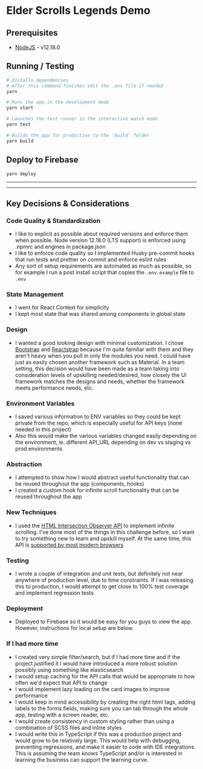 # Elder Scrolls Legends Demo

## Prerequisites

- [NodeJS](https://github.com/nvm-sh/nvm) - v12.18.0

## Running / Testing

```bash
# Installs dependencies
# After this command finishes edit the .env file if needed
yarn

# Runs the app in the development mode
yarn start

# Launches the test runner in the interactive watch mode
yarn test

# Builds the app for production to the `build` folder
yarn build
```

## Deploy to Firebase

`yarn deploy`

---

---

## Key Decisions & Considerations

### Code Quality & Standardization

- I like to explicit as possible about required versions and enforce them when possible. Node version 12.18.0 (LTS support) is enforced using .npmrc and engines in package.json
- I like to enforce code quality so I implemented Husky pre-commit hooks that run tests and prettier on commit and enforce eslint rules
- Any sort of setup requirements are automated as much as possible, so for example I run a post install script that copies the `.env.example` file to `.env`

### State Management

- I went for React Context for simplicity
- I kept most state that was shared among components in global state

### Design

- I wanted a good looking design with minimal customization. I chose [Bootstrap]() and [Reactstrap]() because I'm quite familiar with them and they aren't heavy when you pull in only the modules you need. I could have just as easily chosen another framework such as Material. In a team setting, this decision would have been made as a team taking into consideration levels of upskilling needed/desired, how closely the UI framework matches the designs and needs, whether the framework meets performance needs, etc.

### Environment Variables

- I saved various information to ENV variables so they could be kept private from the repo, which is especially useful for API keys (none needed in this project)
- Also this would make the various variables changed easily depending on the environment, ie. different API_URL depending on dev vs staging vs prod environments

### Abstraction

- I attempted to show how I would abstract useful functionality that can be reused throughout the app (components, hooks)
- I created a custom hook for infinite scroll functionality that can be reused throughout the app

### New Techniques

- I used the [HTML Intersection Observer API](https://developer.mozilla.org/en-US/docs/Web/API/Intersection_Observer_API) to implement infinite scrolling. I've done most of the things in this challenge before, so I want to try something new to learn and upskill myself. At the same time, this API is [supported by most modern browsers](https://caniuse.com/#feat=intersectionobserver)

### Testing

- I wrote a couple of integration and unit tests, but definitely not near anywhere of production level, due to time constraints. If I was releasing this to production, I would attempt to get close to 100% test coverage and implement regression tests

### Deployment

- Deployed to Firebase so it would be easy for you guys to view the app. However, instructions for local setup are below.

### If I had more time

- I created very simple filter/search, but if I had more time and if the project justified it I would have introduced a more robust solution possibly using something like elasticsearch
- I would setup caching for the API calls that would be appropriate to how often we'd expect that API to change
- I would implement lazy loading on the card images to improve performance
- I would keep in mind accessibility by creating the right html tags, adding labels to the forms fields, making sure you can tab through the whole app, testing with a screen reader, etc.
- I would create consistency in custom styling rather than using a combination of SCSS files and inline styles
- I would write this in TypeScript if this was a production project and would grow to be relatively large. This would help with debugging, preventing regressions, and make it easier to code with IDE integrations. This is assuming the team knows TypeScript and/or is interested in learning the business can support the learning curve.
